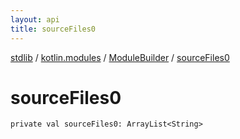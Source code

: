 ```yaml
---
layout: api
title: sourceFiles0
---
```

[stdlib](../../index.html) / [kotlin.modules](../index.html) / [ModuleBuilder](index.html) / [sourceFiles0](sourceFiles0.html)

# sourceFiles0

```
private val sourceFiles0: ArrayList<String>
```
